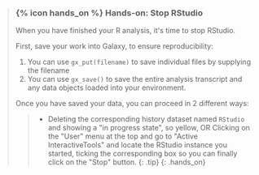 > ### {% icon hands_on %} Hands-on: Stop RStudio
>
> When you have finished your R analysis, it's time to stop RStudio. 
>
> First, save your work into Galaxy, to ensure reproducibility:
> 1. You can use `gx_put(filename)` to save individual files by supplying the filename
> 2. You can use `gx_save()` to save the entire analysis transcript and any data objects loaded into your environment.
>
> Once you have saved your data, you can proceed in 2 different ways:
> > - Deleting the corresponding history dataset named `RStudio` and showing a "in progress state", so yellow, OR
> > Clicking on the "User" menu at the top and go to "Active InteractiveTools" and locate the RStudio instance you started, ticking the corresponding box so you can finally click on the "Stop" button.
> {: .tip}
{: .hands_on}
